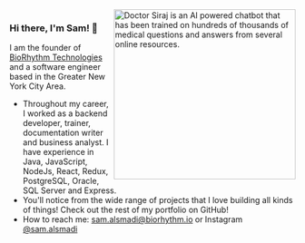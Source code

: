 <img align="right" src="https://github.com/lntelliMed/lntelliMed/blob/master/siraj.gif" alt="Doctor Siraj is an AI powered chatbot that has been trained on hundreds of thousands of medical questions and answers from several online resources." width=320px height=300px />

### Hi there, I'm Sam! 👋

I am the founder of [BioRhythm Technologies](https://www.biorhythm.io/) and a software engineer based in the Greater New York City Area.

- Throughout my career, I worked as a backend developer, trainer, documentation writer and business analyst. I have experience in Java, JavaScript, NodeJs, React, Redux, PostgreSQL, Oracle, SQL Server and Express.
- You'll notice from the wide range of projects that I love building all kinds of things! Check out the rest of my portfolio on GitHub!
- How to reach me: sam.alsmadi@biorhythm.io or Instagram [@sam.alsmadi](https://www.instagram.com/sam.alsmadi/)
